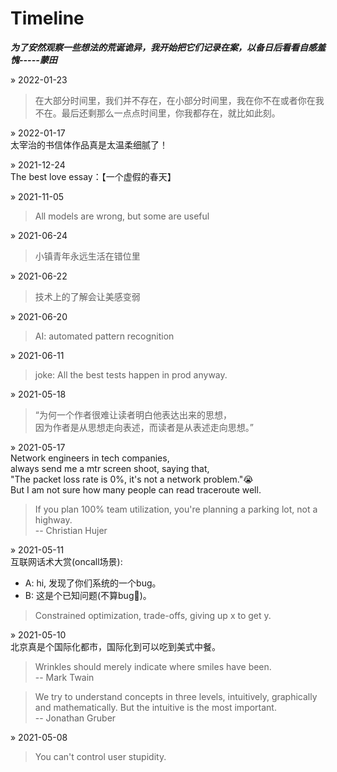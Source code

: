 # Timeline
__*为了安然观察一些想法的荒诞诡异，我开始把它们记录在案，以备日后看看自感羞愧-----蒙田*__ 

&raquo; 2022-01-23
> 在大部分时间里，我们并不存在，在小部分时间里，我在你不在或者你在我不在。最后还剩那么一点点时间里，你我都存在，就比如此刻。

&raquo; 2022-01-17  
太宰治的书信体作品真是太温柔细腻了！

&raquo; 2021-12-24  
The best love essay：【一个虚假的春天】

&raquo; 2021-11-05
> All models are wrong, but some are useful

&raquo; 2021-06-24
> 小镇青年永远生活在错位里

&raquo; 2021-06-22
> 技术上的了解会让美感变弱

&raquo; 2021-06-20
> AI: automated pattern recognition

&raquo; 2021-06-11
> joke: All the best tests happen in prod anyway. 

&raquo; 2021-05-18
> “为何一个作者很难让读者明白他表达出来的思想，\
> 因为作者是从思想走向表述，而读者是从表述走向思想。”

&raquo; 2021-05-17  
Network engineers in tech companies, \
always send me a mtr screen shoot, saying that,\
"The packet loss rate is 0%, it's not a network problem."😭 \
But I am not sure how many people can read traceroute well.

> If you plan 100% team utilization, you're planning a parking lot, not a highway. \
>                                                               -- Christian Hujer

&raquo; 2021-05-11  
互联网话术大赏(oncall场景):  
- A: hi, 发现了你们系统的一个bug。
- B: 这是个已知问题(不算bug🐶)。

> Constrained optimization, trade-offs, giving up x to get y.


&raquo; 2021-05-10  
北京真是个国际化都市，国际化到可以吃到美式中餐。

> Wrinkles should merely indicate where smiles have been. \
>                                             -- Mark Twain

> We try to understand concepts in three levels, intuitively, graphically and mathematically. But the intuitive is the most important. \
>                                                                                                                     -- Jonathan Gruber

&raquo; 2021-05-08
> You can't control user stupidity.

